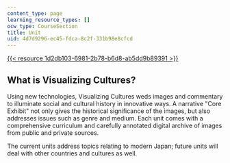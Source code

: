 ```yaml
---
content_type: page
learning_resource_types: []
ocw_type: CourseSection
title: Unit
uid: 4d7d9296-ec45-fdca-8c2f-331b98e8cfcd
---
```


[{{< resource 1d2db103-6981-2b78-b6d8-ab5dd9b89391 >}}](/ans7870/21f/21f.027/home/index.html)

What is Visualizing Cultures?
-----------------------------

Using new technologies, Visualizing Cultures weds images and commentary to illuminate social and cultural history in innovative ways. A narrative "Core Exhibit" not only gives the historical significance of the images, but also addresses issues such as genre and medium. Each unit comes with a comprehensive curriculum and carefully annotated digital archive of images from public and private sources.

The current units address topics relating to modern Japan; future units will deal with other countries and cultures as well.